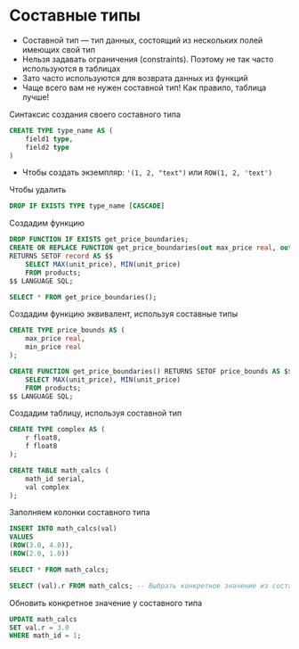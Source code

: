 # Составные типы

- Составной тип — тип данных, состоящий из нескольких полей имеющих свой тип
- Нельзя задавать ограничения (constraints). Поэтому не так часто используются в таблицах
- Зато часто используются для возврата данных из функций
- Чаще всего вам не нужен составной тип! Как правило, таблица лучше!

Синтаксис создания своего составного типа
```sql
CREATE TYPE type_name AS (
    field1 type,
    field2 type
)
```

- Чтобы создать экземпляр:
`'(1, 2, "text")` или `ROW(1, 2, 'text')`
  
Чтобы удалить
```sql
DROP IF EXISTS TYPE type_name [CASCADE]
```

Создадим функцию
```sql
DROP FUNCTION IF EXISTS get_price_boundaries;
CREATE OR REPLACE FUNCTION get_price_boundaries(out max_price real, out min_price real)
RETURNS SETOF record AS $$
    SELECT MAX(unit_price), MIN(unit_price)
    FROM products;
$$ LANGUAGE SQL;
```

```sql
SELECT * FROM get_price_boundaries();
```

Создадим функцию эквивалент, используя составные типы
```sql
CREATE TYPE price_bounds AS (
    max_price real,
    min_price real
);
```

```sql
CREATE FUNCTION get_price_boundaries() RETURNS SETOF price_bounds AS $$
    SELECT MAX(unit_price), MIN(unit_price)
    FROM products;
$$ LANGUAGE SQL;
```

Создадим таблицу, используя составной тип

```sql
CREATE TYPE complex AS (
    r float8,
    f float8
);
```

```sql
CREATE TABLE math_calcs (
    math_id serial,
    val complex
);
```

Заполняем колонки составного типа
```sql
INSERT INTO math_calcs(val)
VALUES
(ROW(3.0, 4.0)),
(ROW(2.0, 1.0))
```


```sql
SELECT * FROM math_calcs;

SELECT (val).r FROM math_calcs; -- Выбрать конкретное значение из составного типа
```

Обновить конкретное значение у составного типа
```sql
UPDATE math_calcs
SET val.r = 3.0
WHERE math_id = 1;
```
